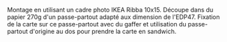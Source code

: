 Montage en utilisant un cadre photo IKEA Ribba 10x15. Découpe dans du papier 270g d'un passe-partout adapté aux dimension de l'EDP47. 
Fixation de la carte sur ce passe-partout avec du gaffer et utilisation du passe-partout d'origine au dos pour prendre la carte en sandwich.
